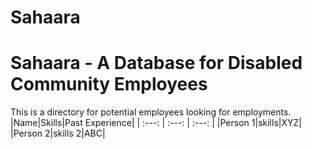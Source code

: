 
Sahaara
=======

# Sahaara - A Database for Disabled Community Employees


This is a directory for potential employees looking for employments.
|Name|Skills|Past Experience|
| :---: | :---: | :---: |
|Person 1|skills|XYZ|
|Person 2|skills 2|ABC|
